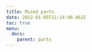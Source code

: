```yaml
---
title: Mixed parts
date: 2022-01-05T11:14:40.462Z
toc: true
menu:
  docs:
    parent: parts
---
```

